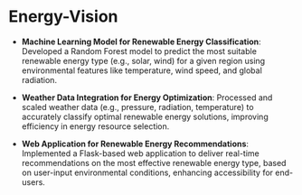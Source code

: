 # Energy-Vision

- **Machine Learning Model for Renewable Energy Classification**: Developed a Random Forest model to predict the most suitable renewable energy type (e.g., solar, wind) for a given region using environmental features like temperature, wind speed, and global radiation.
  
- **Weather Data Integration for Energy Optimization**: Processed and scaled weather data (e.g., pressure, radiation, temperature) to accurately classify optimal renewable energy solutions, improving efficiency in energy resource selection.
  
- **Web Application for Renewable Energy Recommendations**: Implemented a Flask-based web application to deliver real-time recommendations on the most effective renewable energy type, based on user-input environmental conditions, enhancing accessibility for end-users.

